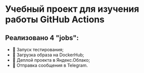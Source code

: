 # Учебный проект для изучения работы GitHub Actions
## Реализовано 4 "jobs":
- 🧨 Запуск тестирования;
- 🧨 Загрузка образа на DockerHub;
- 🧨 Деплой проекта в Яндекс.Облако;
- 🧨 Отправка сообщения в Telegram.
